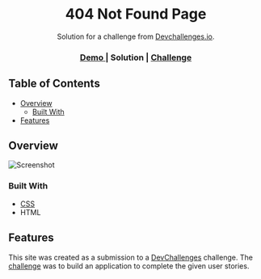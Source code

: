 <!-- Please update value in the {}  -->

<h1 align="center">404 Not Found Page</h1>

<div align="center">
   Solution for a challenge from  <a href="http://devchallenges.io" target="_blank">Devchallenges.io</a>.
</div>

<div align="center">
  <h3>
    <a href="https://jyotip101.github.io/404-not-found-page/">
      Demo
    </a>
    <span> | </span>
<!--     <a href="https://{your-url-to-the-solution}"> -->
      Solution
    </a>
    <span> | </span>
    <a href="https://devchallenges.io/challenges/wBunSb7FPrIepJZAg0sY">
      Challenge 
    </a>
  </h3>
</div>

<!-- TABLE OF CONTENTS -->

## Table of Contents

- [Overview](#overview)
  - [Built With](#built-with)
- [Features](#features)
<!-- - [Contact](#contact)
- [Acknowledgements](#acknowledgements) -->

<!-- OVERVIEW -->

## Overview 

![Screenshot](https://user-images.githubusercontent.com/66724598/139015521-44e26cae-ecfa-431b-b3bc-5108d2309e82.png)
<!-- Introduce your projects by taking a screenshot or a gif. Try to tell visitors a story about your project by answering:

- Where can I see your demo?
- What was your experience?
- What have you learned/improved?
- Your wisdom? :) --> 

### Built With

<!-- This section should list any major frameworks that you built your project using. Here are a few examples.-->

<!-- - [React](https://reactjs.org/) -->
- [CSS](https://css.org/)
- HTML

## Features

<!-- List the features of your application or follow the template. Don't share the figma file here :) -->

This site was created as a submission to a [DevChallenges](https://devchallenges.io/challenges) challenge. The [challenge](https://devchallenges.io/challenges/wBunSb7FPrIepJZAg0sY) was to build an application to complete the given user stories.


<!-- ## Acknowledgements -->

<!-- This section should list any articles or add-ons/plugins that helps you to complete the project. This is optional but it will help you in the future. For exmpale -->

<!-- - [Steps to replicate a design with only HTML and CSS](https://devchallenges-blogs.web.app/how-to-replicate-design/) -->
<!-- - [Node.js](https://nodejs.org/) -->
<!-- - [Marked - a markdown parser](https://github.com/chjj/marked) -->

<!-- ## Contact -->

<!-- - Website [your-website.com](https://{your-web-site-link}) -->
<!-- - GitHub [@jyotip101](https://{github.com/jyotip101}) -->
<!-- - Twitter [@your-twitter](https://{twitter.com/your-username}) -->
